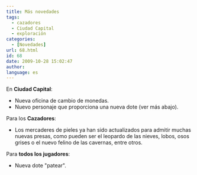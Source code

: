 ```yaml
---
title: Más novedades
tags:
  - cazadores
  - Ciudad Capital
  - exploración
categories:
  - [Novedades]
url: 68.html
id: 68
date: 2009-10-28 15:02:47
author:
language: es
---
```


En **Ciudad Capital**:

*   Nueva oficina de cambio de monedas.
*   Nuevo personaje que proporciona una nueva dote (ver más abajo).

Para los **Cazadores**:

*   Los mercaderes de pieles ya han sido actualizados para admitir muchas nuevas presas, como pueden ser el leopardo de las nieves, lobos, osos grises o el nuevo felino de las cavernas, entre otros.

Para **todos los jugadores**:

*   Nueva dote "patear".